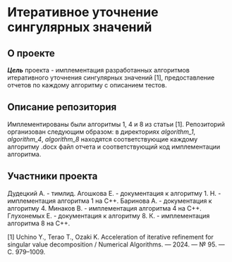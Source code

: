 # Итеративное уточнение сингулярных значений

## О проекте
***Цель*** проекта - имплементация разработанных алгоритмов итеративного уточнения сингулярных значений [1], предоставление отчетов по каждому алгоритму с описанием тестов. 

## Описание репозитория
Имплементированы были алгоритмы 1, 4 и 8 из статьи [1].
Репозиторий организован следующим образом: в директориях *algorithm_1*, *algorithm_4*, *algorithm_8* находятся соответствующие каждому алгоритму .docx файл отчета и соответствующий код имплементации алгоритма.

## Участники проекта
Дудецкий А. - тимлид.
Агошкова Е. - документация к алгоритму 1.
Н. - имплементация алгоритма 1 на C++.
Баринова А. - документация к алгоритму 4.
Минаков В. - имплементация алгоритма 4 на C++.
Глухонемых Е. - документация к алгоритму 8.
К. - имплементация алгоритма 8 на C++.

[1] Uchino Y., Terao T., Ozaki K. Acceleration of iterative refinement for singular value decomposition / Numerical Algorithms. — 2024. — № 95. — С. 979–1009.
